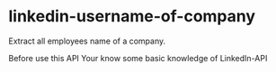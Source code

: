# linkedin-username-of-company
Extract all employees name of a company.

Before use this API Your know some basic knowledge of LinkedIn-API